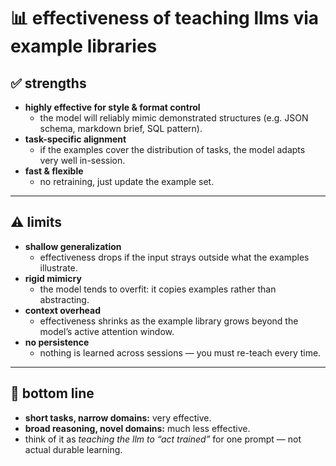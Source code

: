 # 📊 effectiveness of teaching llms via example libraries

## ✅ strengths
- **highly effective for style & format control**
  - the model will reliably mimic demonstrated structures (e.g. JSON schema, markdown brief, SQL pattern).
- **task-specific alignment**
  - if the examples cover the distribution of tasks, the model adapts very well in-session.
- **fast & flexible**
  - no retraining, just update the example set.

---

## ⚠️ limits
- **shallow generalization**
  - effectiveness drops if the input strays outside what the examples illustrate.
- **rigid mimicry**
  - the model tends to overfit: it copies examples rather than abstracting.
- **context overhead**
  - effectiveness shrinks as the example library grows beyond the model’s active attention window.
- **no persistence**
  - nothing is learned across sessions — you must re-teach every time.

---

## 🎯 bottom line
- **short tasks, narrow domains:** very effective.
- **broad reasoning, novel domains:** much less effective.
- think of it as *teaching the llm to “act trained”* for one prompt — not actual durable learning.
